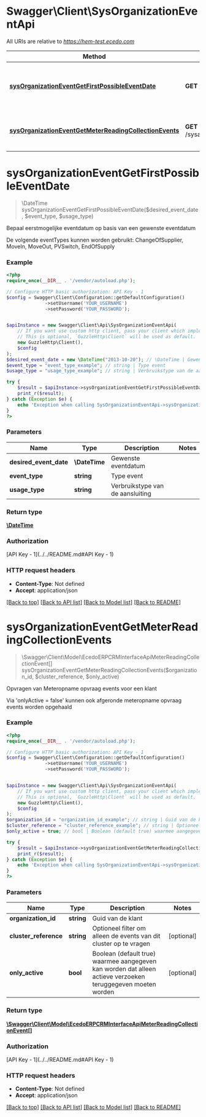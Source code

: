 # Swagger\Client\SysOrganizationEventApi

All URIs are relative to *https://hem-test.ecedo.com*

Method | HTTP request | Description
------------- | ------------- | -------------
[**sysOrganizationEventGetFirstPossibleEventDate**](SysOrganizationEventApi.md#sysOrganizationEventGetFirstPossibleEventDate) | **GET** /sysapi/v1.0/events/minimumeventdate | Bepaal eerstmogelijke eventdatum op basis van een gewenste eventdatum
[**sysOrganizationEventGetMeterReadingCollectionEvents**](SysOrganizationEventApi.md#sysOrganizationEventGetMeterReadingCollectionEvents) | **GET** /sysapi/v1.0/organizations/{organizationId}/meterreadingcollectionevents | Opvragen van Meteropname opvraag events voor een klant


# **sysOrganizationEventGetFirstPossibleEventDate**
> \DateTime sysOrganizationEventGetFirstPossibleEventDate($desired_event_date, $event_type, $usage_type)

Bepaal eerstmogelijke eventdatum op basis van een gewenste eventdatum

De volgende eventTypes kunnen worden gebruikt: ChangeOfSupplier, MoveIn, MoveOut, PVSwitch, EndOfSupply

### Example
```php
<?php
require_once(__DIR__ . '/vendor/autoload.php');

// Configure HTTP basic authorization: API Key - 1
$config = Swagger\Client\Configuration::getDefaultConfiguration()
              ->setUsername('YOUR_USERNAME')
              ->setPassword('YOUR_PASSWORD');


$apiInstance = new Swagger\Client\Api\SysOrganizationEventApi(
    // If you want use custom http client, pass your client which implements `GuzzleHttp\ClientInterface`.
    // This is optional, `GuzzleHttp\Client` will be used as default.
    new GuzzleHttp\Client(),
    $config
);
$desired_event_date = new \DateTime("2013-10-20"); // \DateTime | Gewenste eventdatum
$event_type = "event_type_example"; // string | Type event
$usage_type = "usage_type_example"; // string | Verbruikstype van de aansluiting

try {
    $result = $apiInstance->sysOrganizationEventGetFirstPossibleEventDate($desired_event_date, $event_type, $usage_type);
    print_r($result);
} catch (Exception $e) {
    echo 'Exception when calling SysOrganizationEventApi->sysOrganizationEventGetFirstPossibleEventDate: ', $e->getMessage(), PHP_EOL;
}
?>
```

### Parameters

Name | Type | Description  | Notes
------------- | ------------- | ------------- | -------------
 **desired_event_date** | **\DateTime**| Gewenste eventdatum |
 **event_type** | **string**| Type event |
 **usage_type** | **string**| Verbruikstype van de aansluiting |

### Return type

[**\DateTime**](../Model/\DateTime.md)

### Authorization

[API Key - 1](../../README.md#API Key - 1)

### HTTP request headers

 - **Content-Type**: Not defined
 - **Accept**: application/json

[[Back to top]](#) [[Back to API list]](../../README.md#documentation-for-api-endpoints) [[Back to Model list]](../../README.md#documentation-for-models) [[Back to README]](../../README.md)

# **sysOrganizationEventGetMeterReadingCollectionEvents**
> \Swagger\Client\Model\EcedoERPCRMInterfaceApiMeterReadingCollectionEvent[] sysOrganizationEventGetMeterReadingCollectionEvents($organization_id, $cluster_reference, $only_active)

Opvragen van Meteropname opvraag events voor een klant

Via 'onlyActive = false' kunnen ook afgeronde meteropname opvraag events worden opgehaald

### Example
```php
<?php
require_once(__DIR__ . '/vendor/autoload.php');

// Configure HTTP basic authorization: API Key - 1
$config = Swagger\Client\Configuration::getDefaultConfiguration()
              ->setUsername('YOUR_USERNAME')
              ->setPassword('YOUR_PASSWORD');


$apiInstance = new Swagger\Client\Api\SysOrganizationEventApi(
    // If you want use custom http client, pass your client which implements `GuzzleHttp\ClientInterface`.
    // This is optional, `GuzzleHttp\Client` will be used as default.
    new GuzzleHttp\Client(),
    $config
);
$organization_id = "organization_id_example"; // string | Guid van de klant
$cluster_reference = "cluster_reference_example"; // string | Optioneel filter om alleen de events van dit cluster op te vragen
$only_active = true; // bool | Boolean (default true) waarmee aangegeven kan worden dat alleen actieve verzoeken teruggegeven moeten worden

try {
    $result = $apiInstance->sysOrganizationEventGetMeterReadingCollectionEvents($organization_id, $cluster_reference, $only_active);
    print_r($result);
} catch (Exception $e) {
    echo 'Exception when calling SysOrganizationEventApi->sysOrganizationEventGetMeterReadingCollectionEvents: ', $e->getMessage(), PHP_EOL;
}
?>
```

### Parameters

Name | Type | Description  | Notes
------------- | ------------- | ------------- | -------------
 **organization_id** | **string**| Guid van de klant |
 **cluster_reference** | **string**| Optioneel filter om alleen de events van dit cluster op te vragen | [optional]
 **only_active** | **bool**| Boolean (default true) waarmee aangegeven kan worden dat alleen actieve verzoeken teruggegeven moeten worden | [optional]

### Return type

[**\Swagger\Client\Model\EcedoERPCRMInterfaceApiMeterReadingCollectionEvent[]**](../Model/EcedoERPCRMInterfaceApiMeterReadingCollectionEvent.md)

### Authorization

[API Key - 1](../../README.md#API Key - 1)

### HTTP request headers

 - **Content-Type**: Not defined
 - **Accept**: application/json

[[Back to top]](#) [[Back to API list]](../../README.md#documentation-for-api-endpoints) [[Back to Model list]](../../README.md#documentation-for-models) [[Back to README]](../../README.md)

